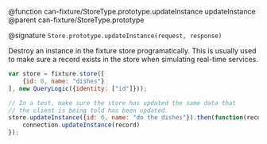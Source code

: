 @function can-fixture/StoreType.prototype.updateInstance updateInstance
@parent can-fixture/StoreType.prototype

@signature `Store.prototype.updateInstance(request, response)`

Destroy an instance in the fixture store programatically.  This is usually
used to make sure a record exists in the store when simulating real-time services.

```js
var store = fixture.store([
    {id: 0, name: "dishes"}
], new QueryLogic({identity: ["id"]}));

// In a test, make sure the store has updated the same data that
// the client is being told has been updated.
store.updateInstance({id: 0, name: "do the dishes"}).then(function(record){
    connection.updateInstance(record)
});
```
